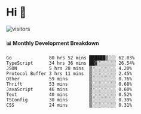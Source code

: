 # Hi 👋
 
![visitors](https://visitor-badge.glitch.me/badge?page_id=sorcererxw.sorcererx)

#### 📊 Monthly Development Breakdown

<!--START_SECTION:waka-->
```text
Go              80 hrs 52 mins ██████▒░░░ 62.03%
TypeScript      34 hrs 36 mins ██▓░░░░░░░ 26.54%
JSON            5 hrs 28 mins  ▒░░░░░░░░░ 4.20%
Protocol Buffer 3 hrs 11 mins  ▒░░░░░░░░░ 2.45%
Other           59 mins        ▒░░░░░░░░░ 0.76%
Thrift          53 mins        ▒░░░░░░░░░ 0.68%
JavaScript      46 mins        ▒░░░░░░░░░ 0.60%
Text            40 mins        ▒░░░░░░░░░ 0.52%
TSConfig        30 mins        ▒░░░░░░░░░ 0.39%
CSS             24 mins        ▒░░░░░░░░░ 0.31%
```
<!--END_SECTION:waka-->
